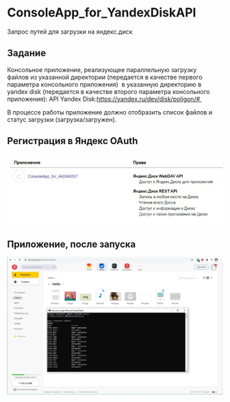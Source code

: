 # ConsoleApp_for_YandexDiskAPI
Запрос путей для загрузки на яндекс.диск

## Задание
Консольное приложение, реализующее параллельную загрузку файлов из указанной директории 
(передается в качестве первого параметра консольного приложения) 
в указанную директорию в yandex disk 
(передается в качестве второго параметра консольного приложения):
API Yandex Disk:https://yandex.ru/dev/disk/poligon/# 

В процессе работы приложение должно отобразить список файлов и статус загрузки (загрузка/загружен).

## Регистрация в Яндекс OAuth
![Регистрация в Яндекс OAuth](screen_1_oauth.JPG)
## Приложение, после запуска
![Приложение, после запуска](screen_2_app.JPG)
